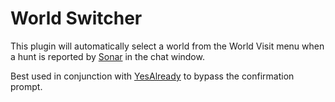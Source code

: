 # World Switcher

This plugin will automatically select a world from the World Visit menu when a hunt is reported by [Sonar](https://img.shields.io/badge/Use%20This%20Template-0?logo=github&labelColor=grey) in the chat window.

Best used in conjunction with [YesAlready](https://github.com/PunishXIV/YesAlready) to bypass the confirmation prompt.
